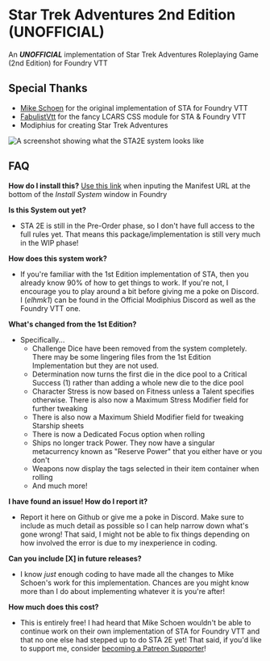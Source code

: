 # Star Trek Adventures 2nd Edition (UNOFFICIAL)
An ***UNOFFICIAL*** implementation of Star Trek Adventures Roleplaying Game (2nd Edition) for Foundry VTT

## Special Thanks
- [Mike Schoen](https://github.com/mkscho63/sta) for the original implementation of STA for Foundry VTT
- [FabulistVtt](https://github.com/FabulistVtt/sta-lcars-ui) for the fancy LCARS CSS module for STA & Foundry VTT
- Modiphius for creating Star Trek Adventures

![A screenshot showing what the STA2E system looks like](https://github.com/ELH-mk1/sta2e/blob/main/STA2E-Foundry.jpg?raw=true)

## FAQ

**How do I install this?**
[Use this link](https://raw.githubusercontent.com/ELH-mk1/sta2e/master/src/system.json) when inputing the Manifest URL at the bottom of the *Install System* window in Foundry

**Is this System out yet?**
- STA 2E is still in the Pre-Order phase, so I don't have full access to the full rules yet. That means this package/implementation is still very much in the WIP phase!

**How does this system work?**
- If you're familiar with the 1st Edition implementation of STA, then you already know 90% of how to get things to work. If you're not, I encourage you to play around a bit before giving me a poke on Discord. I (*elhmk1*) can be found in the Official Modiphius Discord as well as the Foundry VTT one.

**What's changed from the 1st Edition?**
- Specifically...
  - Challenge Dice have been removed from the system completely. There may be some lingering files from the 1st Edition Implementation but they are not used.
  - Determination now turns the first die in the dice pool to a Critical Success (1) rather than adding a whole new die to the dice pool
  - Character Stress is now based on Fitness unless a Talent specifies otherwise. There is also now a Maximum Stress Modifier field for further tweaking
  - There is also now a Maximum Shield Modifier field for tweaking Starship sheets
  - There is now a Dedicated Focus option when rolling
  - Ships no longer track Power. They now have a singular metacurrency known as "Reserve Power" that you either have or you don't
  - Weapons now display the tags selected in their item container when rolling
  - And much more!

**I have found an issue! How do I report it?**
- Report it here on Github or give me a poke in Discord. Make sure to include as much detail as possible so I can help narrow down what's gone wrong! That said, I might not be able to fix things depending on how involved the error is due to my inexperience in coding.

**Can you include [X] in future releases?**
- I know *just* enough coding to have made all the changes to Mike Schoen's work for this implementation. Chances are you might know more than I do about implementing whatever it is you're after!

**How much does this cost?**
- This is entirely free! I had heard that Mike Schoen wouldn't be able to continue work on their own implementation of STA for Foundry VTT and that no one else had stepped up to do STA 2E yet! That said, if you'd like to support me, consider [becoming a Patreon Supporter](https://www.patreon.com/ELHmk1)!
